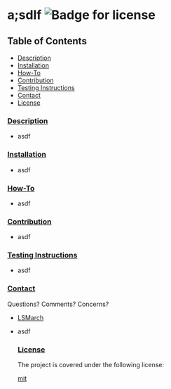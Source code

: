 
  # a;sdlf ![Badge for license](https://img.shields.io/badge/license-mit-brightgreen) 

  ## Table of Contents
  - [Description](#description)
  - [Installation](#installation)
  - [How-To](#how-to)
  - [Contribution](#contribution)
  - [Testing Instructions](#testing-instructions)
  - [Contact](#contact)
  - [License](#license)
  
  ### [Description](#table-of-contents)
  - asdf

  ### [Installation](#table-of-contents)
  - asdf

  ### [How-To](#table-of-contents)
  - asdf

  ### [Contribution](#table-of-contents)
  - asdf

  ### [Testing Instructions](#table-of-contents)
  - asdf

  ### [Contact](#table-of-contents)

  Questions?
  Comments?
  Concerns?
    
  - [LSMarch](https://github.com/asdf)
  - asdf

   
    
    ### [License](#table-of-contents)
    
    The project is covered under the following license:
    
    [mit](https://choosealicense.com/licenses/mit)

